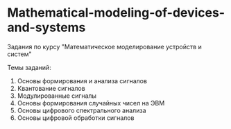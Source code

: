 # Mathematical-modeling-of-devices-and-systems
Задания по курсу "Математическое моделирование устройств и систем"

Темы заданий:
1. Основы формирования и анализа сигналов
2. Квантование сигналов
3. Модулированные сигналы
4. Основы формирования случайных чисел на ЭВМ
5. Основы цифрового спектрального анализа
6. Основы цифровой обработки сигналов
